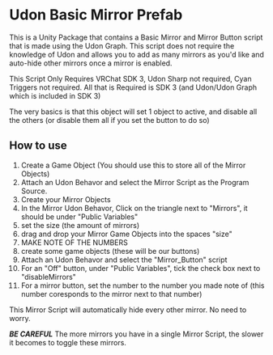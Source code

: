 # Udon Basic Mirror Prefab

This is a Unity Package that contains a Basic Mirror and Mirror Button script that is made using the Udon Graph. This script does not require the knowledge of Udon and allows you to add as many mirrors as you'd like and auto-hide other mirrors once a mirror is enabled.

This Script Only Requires VRChat SDK 3, Udon Sharp not required, Cyan Triggers not required. All that is Required is SDK 3 (and Udon/Udon Graph which is included in SDK 3)

The very basics is that this object will set 1 object to active, and disable all the others (or disable them all if you set the button to do so)

## How to use

1. Create a Game Object (You should use this to store all of the Mirror Objects)
2. Attach an Udon Behavor and select the Mirror Script as the Program Source.
3. Create your Mirror Objects
4. In the Mirror Udon Behavor, Click on the triangle next to "Mirrors", it should be under "Public Variables"
5. set the size (the amount of mirrors)
6. drag and drop your Mirror Game Objects into the spaces "size"
7. MAKE NOTE OF THE NUMBERS
8. create some game objects (these will be our buttons)
9. Attach an Udon Behavor and select the "Mirror_Button" script
10. For an "Off" button, under "Public Variables", tick the check box next to "disableMirrors"
11. For a mirror button, set the number to the number you made note of (this number coresponds to the mirror next to that number)

This Mirror Script will automatically hide every other mirror. No need to worry.

***BE CAREFUL***
The more mirrors you have in a single Mirror Script, the slower it becomes to toggle these mirrors.
